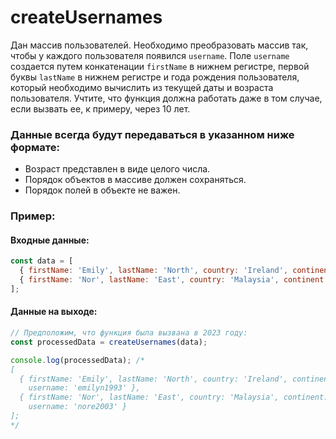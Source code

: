 # createUsernames

Дан массив пользователей. Необходимо преобразовать массив так, чтобы у каждого пользователя появился `username`. Поле `username` создается путем конкатенации `firstName` в нижнем регистре, первой буквы `lastName` в нижнем регистре и года рождения пользователя, который необходимо вычислить из текущей даты и возраста пользователя. Учтите, что функция должна работать даже в том случае, если вызвать ее, к примеру, через 10 лет.

### Данные всегда будут передаваться в указанном ниже формате:

- Возраст представлен в виде целого числа.
- Порядок объектов в массиве должен сохраняться.
- Порядок полей в объекте не важен.

### Пример:

#### Входные данные:

```javascript
const data = [
  { firstName: 'Emily', lastName: 'North', country: 'Ireland', continent: 'Europe', age: 30, language: 'Ruby' },
  { firstName: 'Nor', lastName: 'East', country: 'Malaysia', continent: 'Asia', age: 20, language: 'Clojure' }
];
```

#### Данные на выходе:

```javascript
// Предположим, что функция была вызвана в 2023 году:
const processedData = createUsernames(data);

console.log(processedData); /*
[
  { firstName: 'Emily', lastName: 'North', country: 'Ireland', continent: 'Europe', age: 30, language: 'Ruby',
    username: 'emilyn1993' },
  { firstName: 'Nor', lastName: 'East', country: 'Malaysia', continent: 'Asia', age: 20, language: 'Clojure',
    username: 'nore2003' }
];
*/
```